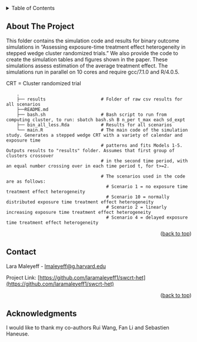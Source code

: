 <!-- TABLE OF CONTENTS -->
<details>
  <summary>Table of Contents</summary>
  <ol>
    <li>
      <a href="#about-the-project">About The Project</a>
    </li>
    <li><a href="#contact">Contact</a></li>
    <li><a href="#acknowledgments">Acknowledgments</a></li>
  </ol>
</details>



<!-- ABOUT  -->
## About The Project

This folder contains the simulation code and results for binary outcome simulations in “Assessing exposure-time treatment effect heterogeneity in stepped wedge cluster randomized trials.” We also provide the code to create the simulation tables and figures shown in the paper.
These simulations assess estimation of the average treatment effect. The simulations run in parallel on 10 cores and require gcc/7.1.0 and R/4.0.5.

CRT = Cluster randomized trial
       
        .
        ├── results                     # Folder of raw csv results for all scenarios
        ├──README.md
        ├── bash.sh                     # Bash script to run from computing cluster, to run: sbatch bash.sh B n_per t_max each sd_expt    
        ├── bin_all_less.Rda            # Results for all scenarios
        └── main.R                      # The main code of the simulation study. Generates a stepped wedge CRT with a variety of calendar and exposure time
                                        # patterns and fits Models 1-5. Outputs results to "results" folder. Assumes that first group of clusters crossover
                                        # in the second time period, with an equal number crossing over in each time period t, for t>=2.
                                        
                                        # The scenarios used in the code are as follows:
                                          # Scenario 1 = no exposure time treatment effect heterogeneity
                                          # Scenario 10 = normally distributed exposure time treatment effect heterogeneity
                                          # Scenario 2 = linearly increasing exposure time treatment effect heterogeneity
                                          # Scenario 4 = delayed exposure time treatment effect heterogeneity



<p align="right">(<a href="#readme-top">back to top</a>)</p>

<!-- CONTACT -->
## Contact

Lara Maleyeff - lmaleyeff@g.harvard.edu

Project Link: [https://github.com/laramaleyeff1/swcrt-het](https://github.com/laramaleyeff1/swcrt-het)

<p align="right">(<a href="#readme-top">back to top</a>)</p>


<!-- ACKNOWLEDGMENTS -->
## Acknowledgments

I would like to thank my co-authors Rui Wang, Fan Li and Sebastien Haneuse.
